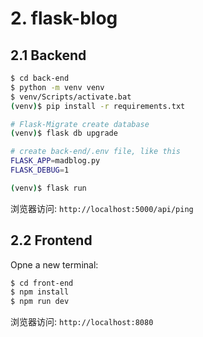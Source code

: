 # 2. flask-blog

## 2.1 Backend

```bash
$ cd back-end
$ python -m venv venv
$ venv/Scripts/activate.bat
(venv)$ pip install -r requirements.txt

# Flask-Migrate create database
(venv)$ flask db upgrade

# create back-end/.env file, like this
FLASK_APP=madblog.py
FLASK_DEBUG=1

(venv)$ flask run
```

浏览器访问: `http://localhost:5000/api/ping`

## 2.2 Frontend

Opne a new terminal:

```bash
$ cd front-end
$ npm install
$ npm run dev
```

浏览器访问: `http://localhost:8080`